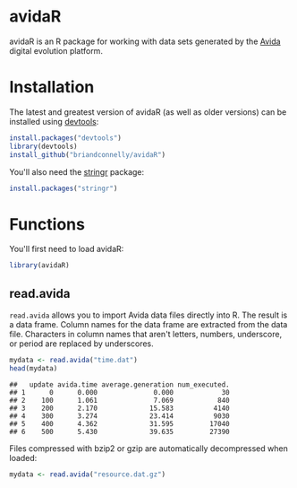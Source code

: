 # avidaR

avidaR is an R package for working with data sets generated by the
[Avida](http://avida.devosoft.org/) digital evolution platform.

# Installation

The latest and greatest version of avidaR (as well as older versions) can be
installed using
[devtools](http://cran.r-project.org/web/packages/devtools/index.html):


```r
install.packages("devtools")
library(devtools)
install_github("briandconnelly/avidaR")
```


You'll also need the [stringr](https://github.com/hadley/stringr) package:


```r
install.packages("stringr")
```


# Functions

You'll first need to load avidaR:


```r
library(avidaR)
```


## read.avida

`read.avida` allows you to import Avida data files directly into R. The result
is a data frame. Column names for the data frame are extracted from the data
file. Characters in column names that aren't letters, numbers, underscore, or 
period are replaced by underscores.


```r
mydata <- read.avida("time.dat")
head(mydata)
```

```
##   update avida.time average.generation num_executed.
## 1      0      0.000              0.000            30
## 2    100      1.061              7.069           840
## 3    200      2.170             15.583          4140
## 4    300      3.274             23.414          9030
## 5    400      4.362             31.595         17040
## 6    500      5.430             39.635         27390
```


Files compressed with bzip2 or gzip are automatically decompressed when loaded:


```r
mydata <- read.avida("resource.dat.gz")
```


